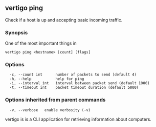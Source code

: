 ## vertigo ping

Check if a host is up and accepting basic incoming traffic.

### Synopsis

One of the most important things in

```
vertigo ping <hostname> [count] [flags]
```

### Options

```
  -c, --count int      number of packets to send (default 4)
  -h, --help           help for ping
  -i, --interval int   interval between packet send (default 1000)
  -t, --timeout int    packet timeout duration (default 5000)
```

### Options inherited from parent commands

```
  -v, --verbose   enable verbosity (-v)
```


vertigo is is a CLI application for retrieving information about computers.

